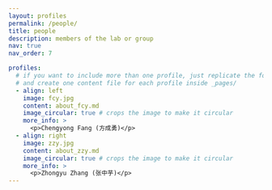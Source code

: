 ```yaml
---
layout: profiles
permalink: /people/
title: people
description: members of the lab or group
nav: true
nav_order: 7

profiles:
  # if you want to include more than one profile, just replicate the following block
  # and create one content file for each profile inside _pages/
  - align: left
    image: fcy.jpg
    content: about_fcy.md
    image_circular: true # crops the image to make it circular
    more_info: >
      <p>Chengyong Fang (方成勇)</p>
  - align: right
    image: zzy.jpg
    content: about_zzy.md
    image_circular: true # crops the image to make it circular
    more_info: >
      <p>Zhongyu Zhang (张中芋)</p>
---
```

